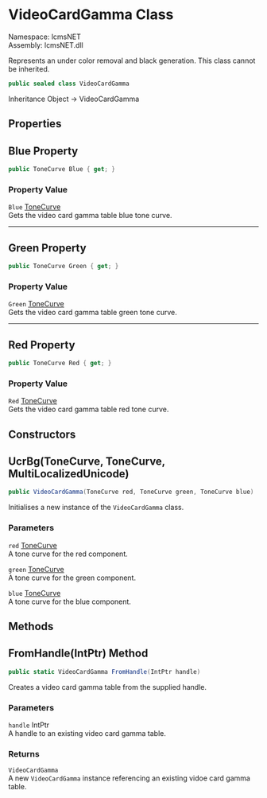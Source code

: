 # VideoCardGamma Class

Namespace: lcmsNET  
Assembly: lcmsNET.dll

Represents an under color removal and black generation. This class cannot be inherited.

```csharp
public sealed class VideoCardGamma
```

Inheritance Object → VideoCardGamma

## Properties
## Blue Property

```csharp
public ToneCurve Blue { get; }
```

### Property Value

`Blue` [ToneCurve](./ToneCurve.md)  
Gets the video card gamma table blue tone curve.

---
## Green Property

```csharp
public ToneCurve Green { get; }
```

### Property Value

`Green` [ToneCurve](./ToneCurve.md)  
Gets the video card gamma table green tone curve.

---
## Red Property

```csharp
public ToneCurve Red { get; }
```

### Property Value

`Red` [ToneCurve](./ToneCurve.md)  
Gets the video card gamma table red tone curve.

## Constructors
## UcrBg(ToneCurve, ToneCurve, MultiLocalizedUnicode)

```csharp
public VideoCardGamma(ToneCurve red, ToneCurve green, ToneCurve blue)
```

Initialises a new instance of the `VideoCardGamma` class.

### Parameters

`red` [ToneCurve](./ToneCurve.md)  
A tone curve for the red component.

`green` [ToneCurve](./ToneCurve.md)  
A tone curve for the green component.

`blue` [ToneCurve](./ToneCurve.md)  
A tone curve for the blue component.

## Methods
## FromHandle(IntPtr) Method

```csharp
public static VideoCardGamma FromHandle(IntPtr handle)
```

Creates a video card gamma table from the supplied handle.

### Parameters

`handle` IntPtr  
A handle to an existing video card gamma table.

### Returns

`VideoCardGamma`  
A new `VideoCardGamma` instance referencing an
existing vidoe card gamma table.
